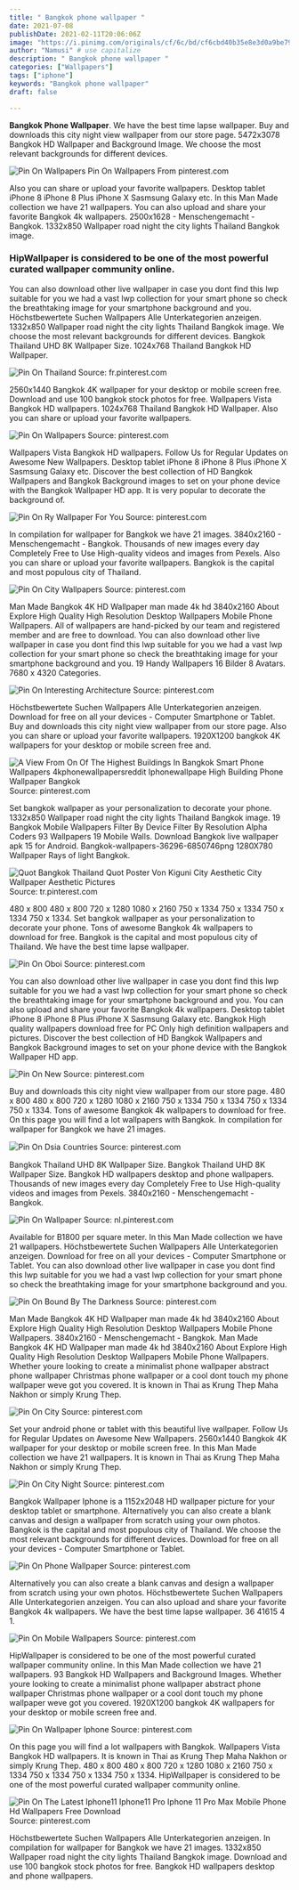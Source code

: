 ```yaml
---
title: " Bangkok phone wallpaper "
date: 2021-07-08
publishDate: 2021-02-11T20:06:06Z
image: "https://i.pinimg.com/originals/cf/6c/bd/cf6cbd40b35e8e3d0a9be79a02a66dd3.png"
author: "Namusi" # use capitalize
description: " Bangkok phone wallpaper "
categories: ["Wallpapers"]
tags: ["iphone"]
keywords: "Bangkok phone wallpaper"
draft: false

---
```



**Bangkok Phone Wallpaper**. We have the best time lapse wallpaper. Buy and downloads this city night view wallpaper from our store page. 5472x3078 Bangkok HD Wallpaper and Background Image. We choose the most relevant backgrounds for different devices.

![Pin On Wallpapers](https://i.pinimg.com/originals/bd/5f/c4/bd5fc4fe94b26cf0256a3624892720ab.jpg "Pin On Wallpapers")
Pin On Wallpapers From pinterest.com


Also you can share or upload your favorite wallpapers. Desktop tablet iPhone 8 iPhone 8 Plus iPhone X Sasmsung Galaxy etc. In this Man Made collection we have 21 wallpapers. You can also upload and share your favorite Bangkok 4k wallpapers. 2500x1628 - Menschengemacht - Bangkok. 1332x850 Wallpaper road night the city lights Thailand Bangkok image.

### HipWallpaper is considered to be one of the most powerful curated wallpaper community online.

You can also download other live wallpaper in case you dont find this lwp suitable for you we had a vast lwp collection for your smart phone so check the breathtaking image for your smartphone background and you. Höchstbewertete Suchen Wallpapers Alle Unterkategorien anzeigen. 1332x850 Wallpaper road night the city lights Thailand Bangkok image. We choose the most relevant backgrounds for different devices. Bangkok Thailand UHD 8K Wallpaper Size. 1024x768 Thailand Bangkok HD Wallpaper.


![Pin On Thailand](https://i.pinimg.com/originals/af/e7/fb/afe7fbafb042893d00480d32949fc45c.jpg "Pin On Thailand")
Source: fr.pinterest.com

2560x1440 Bangkok 4K wallpaper for your desktop or mobile screen free. Download and use 100 bangkok stock photos for free. Wallpapers Vista Bangkok HD wallpapers. 1024x768 Thailand Bangkok HD Wallpaper. Also you can share or upload your favorite wallpapers.

![Pin On Wallpapers](https://i.pinimg.com/originals/bd/5f/c4/bd5fc4fe94b26cf0256a3624892720ab.jpg "Pin On Wallpapers")
Source: pinterest.com

Wallpapers Vista Bangkok HD wallpapers. Follow Us for Regular Updates on Awesome New Wallpapers. Desktop tablet iPhone 8 iPhone 8 Plus iPhone X Sasmsung Galaxy etc. Discover the best collection of HD Bangkok Wallpapers and Bangkok Background images to set on your phone device with the Bangkok Wallpaper HD app. It is very popular to decorate the background of.

![Pin On Ry Wallpaper For You](https://i.pinimg.com/originals/09/83/61/09836156c8254e1293417d1f29b1f9c6.jpg "Pin On Ry Wallpaper For You")
Source: pinterest.com

In compilation for wallpaper for Bangkok we have 21 images. 3840x2160 - Menschengemacht - Bangkok. Thousands of new images every day Completely Free to Use High-quality videos and images from Pexels. Also you can share or upload your favorite wallpapers. Bangkok is the capital and most populous city of Thailand.

![Pin On City Wallpapers](https://i.pinimg.com/originals/af/b6/fd/afb6fd86f46d2d28a6d5dcdd24fbc0c2.jpg "Pin On City Wallpapers")
Source: pinterest.com

Man Made Bangkok 4K HD Wallpaper man made 4k hd 3840x2160 About Explore High Quality High Resolution Desktop Wallpapers Mobile Phone Wallpapers. All of wallpapers are hand-picked by our team and registered member and are free to download. You can also download other live wallpaper in case you dont find this lwp suitable for you we had a vast lwp collection for your smart phone so check the breathtaking image for your smartphone background and you. 19 Handy Wallpapers 16 Bilder 8 Avatars. 7680 x 4320 Categories.

![Pin On Interesting Architecture](https://i.pinimg.com/originals/af/32/98/af3298bb73582cc3f6e568ac8ad4e328.jpg "Pin On Interesting Architecture")
Source: pinterest.com

Höchstbewertete Suchen Wallpapers Alle Unterkategorien anzeigen. Download for free on all your devices - Computer Smartphone or Tablet. Buy and downloads this city night view wallpaper from our store page. Also you can share or upload your favorite wallpapers. 1920X1200 bangkok 4K wallpapers for your desktop or mobile screen free and.

![A View From On Of The Highest Buildings In Bangkok Smart Phone Wallpapers 4kphonewallpapersreddit Iphonewallpape High Building Phone Wallpaper Bangkok](https://i.pinimg.com/originals/18/15/d0/1815d047ee275d300ece02b06ecdf435.jpg "A View From On Of The Highest Buildings In Bangkok Smart Phone Wallpapers 4kphonewallpapersreddit Iphonewallpape High Building Phone Wallpaper Bangkok")
Source: pinterest.com

Set bangkok wallpaper as your personalization to decorate your phone. 1332x850 Wallpaper road night the city lights Thailand Bangkok image. 19 Bangkok Mobile Wallpapers Filter By Device Filter By Resolution Alpha Coders 93 Wallpapers 19 Mobile Walls. Download Bangkok live wallpaper apk 15 for Android. Bangkok-wallpapers-36296-6850746png 1280X780 Wallpaper Rays of light Bangkok.

![Quot Bangkok Thailand Quot Poster Von Kiguni City Aesthetic City Wallpaper Aesthetic Pictures](https://i.pinimg.com/originals/7f/22/91/7f2291afe5632260c4a1091863f535a8.jpg "Quot Bangkok Thailand Quot Poster Von Kiguni City Aesthetic City Wallpaper Aesthetic Pictures")
Source: tr.pinterest.com

480 x 800 480 x 800 720 x 1280 1080 x 2160 750 x 1334 750 x 1334 750 x 1334 750 x 1334. Set bangkok wallpaper as your personalization to decorate your phone. Tons of awesome Bangkok 4k wallpapers to download for free. Bangkok is the capital and most populous city of Thailand. We have the best time lapse wallpaper.

![Pin On Oboi](https://i.pinimg.com/736x/d2/e9/72/d2e972d6d9fba4a0f3291ac275cdbcef.jpg "Pin On Oboi")
Source: pinterest.com

You can also download other live wallpaper in case you dont find this lwp suitable for you we had a vast lwp collection for your smart phone so check the breathtaking image for your smartphone background and you. You can also upload and share your favorite Bangkok 4k wallpapers. Desktop tablet iPhone 8 iPhone 8 Plus iPhone X Sasmsung Galaxy etc. Bangkok High quality wallpapers download free for PC Only high definition wallpapers and pictures. Discover the best collection of HD Bangkok Wallpapers and Bangkok Background images to set on your phone device with the Bangkok Wallpaper HD app.

![Pin On New](https://i.pinimg.com/474x/d5/5e/38/d55e3850f3df90b8e841ea18723e8937.jpg "Pin On New")
Source: pinterest.com

Buy and downloads this city night view wallpaper from our store page. 480 x 800 480 x 800 720 x 1280 1080 x 2160 750 x 1334 750 x 1334 750 x 1334 750 x 1334. Tons of awesome Bangkok 4k wallpapers to download for free. On this page you will find a lot wallpapers with Bangkok. In compilation for wallpaper for Bangkok we have 21 images.

![Pin On Dsia ℂountries](https://i.pinimg.com/564x/b7/8a/b3/b78ab3f817ce8796f13f407df10400b0.jpg "Pin On Dsia ℂountries")
Source: pinterest.com

Bangkok Thailand UHD 8K Wallpaper Size. Bangkok Thailand UHD 8K Wallpaper Size. Bangkok HD wallpapers desktop and phone wallpapers. Thousands of new images every day Completely Free to Use High-quality videos and images from Pexels. 3840x2160 - Menschengemacht - Bangkok.

![Pin On Wallpaper](https://i.pinimg.com/originals/5c/b0/39/5cb0399893cee16b99c5bd4b2f165e2c.jpg "Pin On Wallpaper")
Source: nl.pinterest.com

Available for B1800 per square meter. In this Man Made collection we have 21 wallpapers. Höchstbewertete Suchen Wallpapers Alle Unterkategorien anzeigen. Download for free on all your devices - Computer Smartphone or Tablet. You can also download other live wallpaper in case you dont find this lwp suitable for you we had a vast lwp collection for your smart phone so check the breathtaking image for your smartphone background and you.

![Pin On Bound By The Darkness](https://i.pinimg.com/736x/96/07/42/96074259a81b64910c0533c750642764.jpg "Pin On Bound By The Darkness")
Source: pinterest.com

Man Made Bangkok 4K HD Wallpaper man made 4k hd 3840x2160 About Explore High Quality High Resolution Desktop Wallpapers Mobile Phone Wallpapers. 3840x2160 - Menschengemacht - Bangkok. Man Made Bangkok 4K HD Wallpaper man made 4k hd 3840x2160 About Explore High Quality High Resolution Desktop Wallpapers Mobile Phone Wallpapers. Whether youre looking to create a minimalist phone wallpaper abstract phone wallpaper Christmas phone wallpaper or a cool dont touch my phone wallpaper weve got you covered. It is known in Thai as Krung Thep Maha Nakhon or simply Krung Thep.

![Pin On City](https://i.pinimg.com/736x/e5/cf/0b/e5cf0bdca9c8d9aad8654ee7e3d9ba5d.jpg "Pin On City")
Source: pinterest.com

Set your android phone or tablet with this beautiful live wallpaper. Follow Us for Regular Updates on Awesome New Wallpapers. 2560x1440 Bangkok 4K wallpaper for your desktop or mobile screen free. In this Man Made collection we have 21 wallpapers. It is known in Thai as Krung Thep Maha Nakhon or simply Krung Thep.

![Pin On City Night](https://i.pinimg.com/originals/df/d6/58/dfd658b75a73959993e35d3ab55b408d.jpg "Pin On City Night")
Source: pinterest.com

Bangkok Wallpaper Iphone is a 1152x2048 HD wallpaper picture for your desktop tablet or smartphone. Alternatively you can also create a blank canvas and design a wallpaper from scratch using your own photos. Bangkok is the capital and most populous city of Thailand. We choose the most relevant backgrounds for different devices. Download for free on all your devices - Computer Smartphone or Tablet.

![Pin On Phone Wallpaper](https://i.pinimg.com/originals/45/1b/83/451b8334ad09b1699197df3c71e0740d.jpg "Pin On Phone Wallpaper")
Source: pinterest.com

Alternatively you can also create a blank canvas and design a wallpaper from scratch using your own photos. Höchstbewertete Suchen Wallpapers Alle Unterkategorien anzeigen. You can also upload and share your favorite Bangkok 4k wallpapers. We have the best time lapse wallpaper. 36 41615 4 1.

![Pin On Mobile Wallpapers](https://i.pinimg.com/originals/eb/4a/2b/eb4a2b1c6d77468c2330f6c01eedb180.jpg "Pin On Mobile Wallpapers")
Source: pinterest.com

HipWallpaper is considered to be one of the most powerful curated wallpaper community online. In this Man Made collection we have 21 wallpapers. 93 Bangkok HD Wallpapers and Background Images. Whether youre looking to create a minimalist phone wallpaper abstract phone wallpaper Christmas phone wallpaper or a cool dont touch my phone wallpaper weve got you covered. 1920X1200 bangkok 4K wallpapers for your desktop or mobile screen free and.

![Pin On Wallpaper Iphone](https://i.pinimg.com/736x/2c/e2/f3/2ce2f3513a42d82fc5138b8674b31726.jpg "Pin On Wallpaper Iphone")
Source: pinterest.com

On this page you will find a lot wallpapers with Bangkok. Wallpapers Vista Bangkok HD wallpapers. It is known in Thai as Krung Thep Maha Nakhon or simply Krung Thep. 480 x 800 480 x 800 720 x 1280 1080 x 2160 750 x 1334 750 x 1334 750 x 1334 750 x 1334. HipWallpaper is considered to be one of the most powerful curated wallpaper community online.

![Pin On The Latest Iphone11 Iphone11 Pro Iphone 11 Pro Max Mobile Phone Hd Wallpapers Free Download](https://i.pinimg.com/originals/cf/6c/bd/cf6cbd40b35e8e3d0a9be79a02a66dd3.png "Pin On The Latest Iphone11 Iphone11 Pro Iphone 11 Pro Max Mobile Phone Hd Wallpapers Free Download")
Source: pinterest.com

Höchstbewertete Suchen Wallpapers Alle Unterkategorien anzeigen. In compilation for wallpaper for Bangkok we have 21 images. 1332x850 Wallpaper road night the city lights Thailand Bangkok image. Download and use 100 bangkok stock photos for free. Bangkok HD wallpapers desktop and phone wallpapers.

